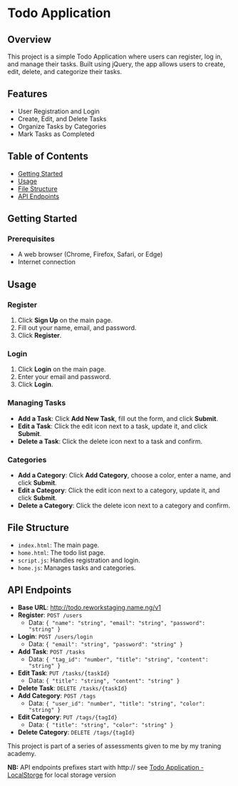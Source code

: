 # Todo Application
## Overview
This project is a simple Todo Application where users can register, log in, and manage their tasks. Built using jQuery, the app allows users to create, edit, delete, and categorize their tasks.

## Features
* User Registration and Login
* Create, Edit, and Delete Tasks
* Organize Tasks by Categories
* Mark Tasks as Completed
## Table of Contents

- [Getting Started](#getting-started)
- [Usage](#usage)
- [File Structure](#file-structure)
- [API Endpoints](#api-endpoints)

  
## Getting Started
### Prerequisites
* A web browser (Chrome, Firefox, Safari, or Edge)
* Internet connection
## Usage

### Register

1. Click **Sign Up** on the main page.
2. Fill out your name, email, and password.
3. Click **Register**.

### Login

1. Click **Login** on the main page.
2. Enter your email and password.
3. Click **Login**.

### Managing Tasks

- **Add a Task**: Click **Add New Task**, fill out the form, and click **Submit**.
- **Edit a Task**: Click the edit icon next to a task, update it, and click **Submit**.
- **Delete a Task**: Click the delete icon next to a task and confirm.

### Categories

- **Add a Category**: Click **Add Category**, choose a color, enter a name, and click **Submit**.
- **Edit a Category**: Click the edit icon next to a category, update it, and click **Submit**.
- **Delete a Category**: Click the delete icon next to a category and confirm.

## File Structure

- `index.html`: The main page.
- `home.html`: The todo list page.
- `script.js`: Handles registration and login.
- `home.js`: Manages tasks and categories.

## API Endpoints
- **Base URL**:  http://todo.reworkstaging.name.ng/v1
- **Register**: `POST /users`
  - Data: `{ "name": "string", "email": "string", "password": "string" }`
- **Login**: `POST /users/login`
  - Data: `{ "email": "string", "password": "string" }`
- **Add Task**: `POST /tasks`
  - Data: `{ "tag_id": "number", "title": "string", "content": "string" }`
- **Edit Task**: `PUT /tasks/{taskId}`
  - Data: `{ "title": "string", "content": "string" }`
- **Delete Task**: `DELETE /tasks/{taskId}`
- **Add Category**: `POST /tags`
  - Data: `{ "user_id": "number", "title": "string", "color": "string" }`
- **Edit Category**: `PUT /tags/{tagId}`
  - Data: `{ "title": "string", "color": "string" }`
- **Delete Category**: `DELETE /tags/{tagId}`


This project is part of a series of assessments given to me by my traning academy.

**NB:** API endpoints prefixes start with http:// see [Todo Application -LocalStorge](https://github.com/Damiieibikun/Todo-Application-Local-Storage.) for local storage version

